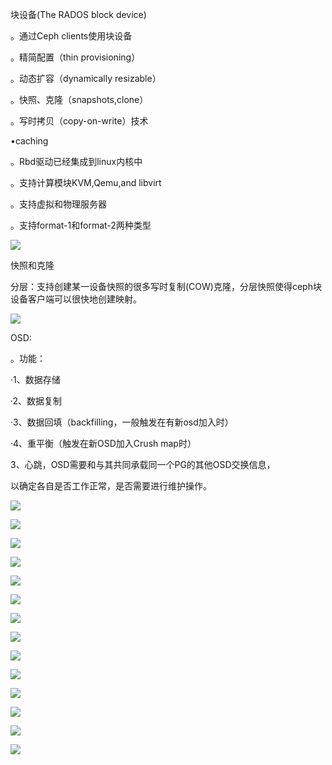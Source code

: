 块设备(The RADOS block device)

。通过Ceph clients使用块设备

。精简配置（thin provisioning）

。动态扩容（dynamically resizable）

。快照、克隆（snapshots,clone）

。写时拷贝（copy-on-write）技术

•caching

。Rbd驱动已经集成到linux内核中

。支持计算模块KVM,Qemu,and libvirt

。支持虚拟和物理服务器

。支持format-1和format-2两种类型

![](https://gitee.com/hxc8/images6/raw/master/img/202407182355867.jpg)

快照和克隆

分层：支持创建某一设备快照的很多写时复制(COW)克隆，分层快照使得ceph块设备客户端可以很快地创建映射。

![](https://gitee.com/hxc8/images6/raw/master/img/202407182355532.jpg)

OSD:

。功能：

·1、数据存储

·2、数据复制

·3、数据回填（backfilling，一般触发在有新osd加入时）

·4、重平衡（触发在新OSD加入Crush map时）

3、心跳，OSD需要和与其共同承载同一个PG的其他OSD交换信息，

以确定各自是否工作正常，是否需要进行维护操作。

![](https://gitee.com/hxc8/images6/raw/master/img/202407182355083.jpg)

![](https://gitee.com/hxc8/images6/raw/master/img/202407182355185.jpg)

![](https://gitee.com/hxc8/images6/raw/master/img/202407182355492.jpg)

![](https://gitee.com/hxc8/images6/raw/master/img/202407182355610.jpg)

![](https://gitee.com/hxc8/images6/raw/master/img/202407182355126.jpg)

![](https://gitee.com/hxc8/images6/raw/master/img/202407182355222.jpg)

![](https://gitee.com/hxc8/images6/raw/master/img/202407182355096.jpg)

![](https://gitee.com/hxc8/images6/raw/master/img/202407182355904.jpg)

 

![](https://gitee.com/hxc8/images6/raw/master/img/202407182356450.jpg)

![](https://gitee.com/hxc8/images6/raw/master/img/202407182356467.jpg)

![](https://gitee.com/hxc8/images6/raw/master/img/202407182356672.jpg)

![](https://gitee.com/hxc8/images6/raw/master/img/202407182356756.jpg)

![](https://gitee.com/hxc8/images6/raw/master/img/202407182356838.jpg)

![](https://gitee.com/hxc8/images6/raw/master/img/202407182356175.jpg)